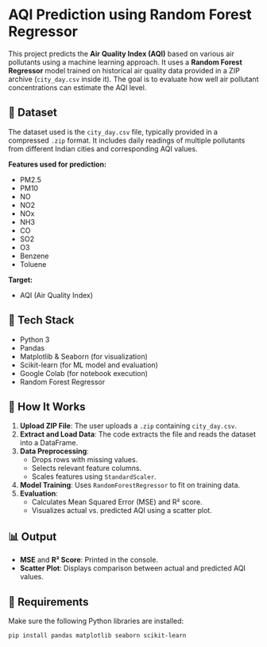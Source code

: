 # AQI Prediction using Random Forest Regressor

This project predicts the **Air Quality Index (AQI)** based on various air pollutants using a machine learning approach. It uses a **Random Forest Regressor** model trained on historical air quality data provided in a ZIP archive (`city_day.csv` inside it). The goal is to evaluate how well air pollutant concentrations can estimate the AQI level.

## 📁 Dataset

The dataset used is the `city_day.csv` file, typically provided in a compressed `.zip` format. It includes daily readings of multiple pollutants from different Indian cities and corresponding AQI values.

**Features used for prediction:**
- PM2.5
- PM10
- NO
- NO2
- NOx
- NH3
- CO
- SO2
- O3
- Benzene
- Toluene

**Target:**
- AQI (Air Quality Index)

## 🧪 Tech Stack

- Python 3
- Pandas
- Matplotlib & Seaborn (for visualization)
- Scikit-learn (for ML model and evaluation)
- Google Colab (for notebook execution)
- Random Forest Regressor

## 🚀 How It Works

1. **Upload ZIP File**: The user uploads a `.zip` containing `city_day.csv`.
2. **Extract and Load Data**: The code extracts the file and reads the dataset into a DataFrame.
3. **Data Preprocessing**:
   - Drops rows with missing values.
   - Selects relevant feature columns.
   - Scales features using `StandardScaler`.
4. **Model Training**: Uses `RandomForestRegressor` to fit on training data.
5. **Evaluation**:
   - Calculates Mean Squared Error (MSE) and R² score.
   - Visualizes actual vs. predicted AQI using a scatter plot.

## 📊 Output

- **MSE** and **R² Score**: Printed in the console.
- **Scatter Plot**: Displays comparison between actual and predicted AQI values.

## 🧠 Requirements

Make sure the following Python libraries are installed:
```bash
pip install pandas matplotlib seaborn scikit-learn
